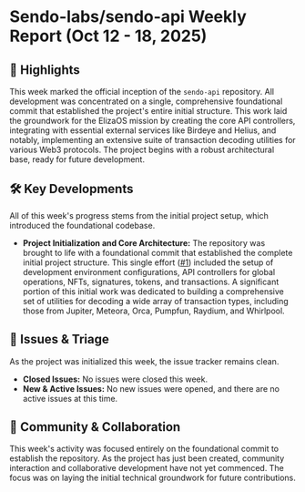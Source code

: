 # Sendo-labs/sendo-api Weekly Report (Oct 12 - 18, 2025)

## 🚀 Highlights
This week marked the official inception of the `sendo-api` repository. All development was concentrated on a single, comprehensive foundational commit that established the project's entire initial structure. This work laid the groundwork for the ElizaOS mission by creating the core API controllers, integrating with essential external services like Birdeye and Helius, and notably, implementing an extensive suite of transaction decoding utilities for various Web3 protocols. The project begins with a robust architectural base, ready for future development.

## 🛠️ Key Developments
All of this week's progress stems from the initial project setup, which introduced the foundational codebase.

- **Project Initialization and Core Architecture:** The repository was brought to life with a foundational commit that established the complete initial project structure. This single effort ([#1](https://github.com/Sendo-labs/sendo-api/pull/1)) included the setup of development environment configurations, API controllers for global operations, NFTs, signatures, tokens, and transactions. A significant portion of this initial work was dedicated to building a comprehensive set of utilities for decoding a wide array of transaction types, including those from Jupiter, Meteora, Orca, Pumpfun, Raydium, and Whirlpool.

## 🐛 Issues & Triage
As the project was initialized this week, the issue tracker remains clean.

- **Closed Issues:** No issues were closed this week.
- **New & Active Issues:** No new issues were opened, and there are no active issues at this time.

## 💬 Community & Collaboration
This week's activity was focused entirely on the foundational commit to establish the repository. As the project has just been created, community interaction and collaborative development have not yet commenced. The focus was on laying the initial technical groundwork for future contributions.